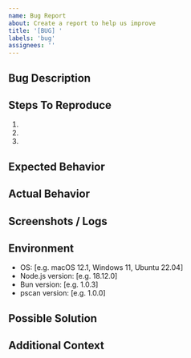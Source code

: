 ```yaml
---
name: Bug Report
about: Create a report to help us improve
title: '[BUG] '
labels: 'bug'
assignees: ''
---
```


## Bug Description
<!-- A clear and concise description of what the bug is -->

## Steps To Reproduce
<!-- Steps to reproduce the behavior -->
1. 
2. 
3. 

## Expected Behavior
<!-- A clear and concise description of what you expected to happen -->

## Actual Behavior
<!-- What actually happened instead -->

## Screenshots / Logs
<!-- If applicable, add screenshots or logs to help explain your problem -->

## Environment
<!-- Please complete the following information -->
- OS: [e.g. macOS 12.1, Windows 11, Ubuntu 22.04]
- Node.js version: [e.g. 18.12.0]
- Bun version: [e.g. 1.0.3]
- pscan version: [e.g. 1.0.0]

## Possible Solution
<!-- If you have suggestions on a fix or reason for the bug -->

## Additional Context
<!-- Add any other context about the problem here --> 